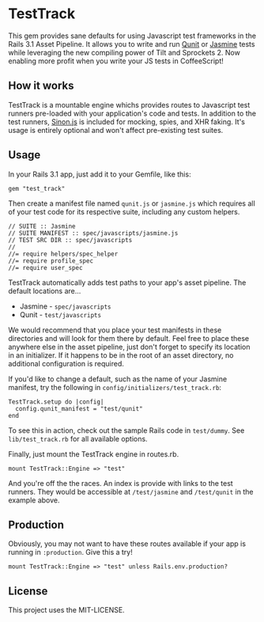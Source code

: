 # TestTrack

This gem provides sane defaults for using Javascript test frameworks in
the Rails 3.1 Asset Pipeline. It allows you to write and run
[Qunit][qunit] or [Jasmine][jasmine] tests while leveraging the new
compiling power of Tilt and Sprockets 2. Now enabling more profit when you
write your JS tests in CoffeeScript!

## How it works

TestTrack is a mountable engine whichs provides routes to
Javascript test runners pre-loaded with your application's code and
tests. In addition to the test runners, [Sinon.js][sinon] is included
for mocking, spies, and XHR faking. It's usage is entirely optional and
won't affect pre-existing test suites.

## Usage

In your Rails 3.1 app, just add it to your Gemfile, like this:

    gem "test_track"

Then create a manifest file named `qunit.js` or `jasmine.js` which
requires all of your test code for its respective suite, including
any custom helpers.

    // SUITE :: Jasmine
    // SUITE MANIFEST :: spec/javascripts/jasmine.js
    // TEST SRC DIR :: spec/javascripts
    //
    //= require helpers/spec_helper
    //= require profile_spec
    //= require user_spec

TestTrack automatically adds test paths to your app's asset pipeline.
The default locations are...

* Jasmine - `spec/javascripts`
* Qunit   - `test/javascripts`

We would recommend that you place your test manifests in these
directories and will look for them there by default.  Feel free to place
these anywhere else in the asset pipeline, just don't forget to specify
its location in an initializer. If it happens to be in the root of an
asset directory, no additional configuration is required.

If you'd like to change a default, such as the name of your Jasmine
manifest, try the following in `config/initializers/test_track.rb`:

    TestTrack.setup do |config|
      config.qunit_manifest = "test/qunit"
    end

To see this in action, check out the sample Rails code in `test/dummy`.
See `lib/test_track.rb` for all available options.

Finally, just mount the TestTrack engine in routes.rb.

    mount TestTrack::Engine => "test"

And you're off the the races. An index is provide with links to the test
runners. They would be accessible at `/test/jasmine` and
`/test/qunit` in the example above.

## Production

Obviously, you may not want to have these routes available if your app
is running in `:production`. Give this a try!

    mount TestTrack::Engine => "test" unless Rails.env.production?

## License

This project uses the MIT-LICENSE.


[jasmine]: https://github.com/pivotal/jasmine
[qunit]:   https://github.com/jquery/qunit
[sinon]:   http://sinonjs.org/

